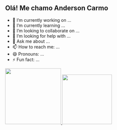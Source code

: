 ## Olá! Me chamo Anderson Carmo


- 🔭 I’m currently working on ...
- 🌱 I’m currently learning ...
- 👯 I’m looking to collaborate on ...
- 🤔 I’m looking for help with ...
- 💬 Ask me about ...
- 📫 How to reach me: ...
- 😄 Pronouns: ...
- ⚡ Fun fact: ...

<div>
  <a href="https://beacons.ai/andersoncarmo1985">
  <img height="180cm" src="https://github-readme-stats.vercel.app/api?username=andersoncarmo1985&show_icons-true&theme=dark&include_all_commits=true&count_private=true"/>
  <img height="160cm" src="https://github-readme-stats.vercel.app/api/top-langs/?username=andersoncarmo1985&layout-compact&langs_count=16&theme-dark"/> 
</div>

